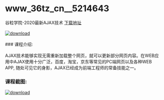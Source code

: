 # www_36tz_cn__5214643
谷粒学院-2020最新AJAX技术
[下载地址](http://www.36tz.cn/article/5214643 "下载地址")
<br/></br>[![download](http://36tz.cn/muke_img/2020_07_1-93.png "下载地址")](http://www.36tz.cn/article/5214643 "下载地址")
<br/></br>### 课程介绍:<br/></br>AJAX技术能够实现无需重新加载整个网页，就可以更新部分网页内容。在WEB应用中AJAX使用十分广泛，百度，淘宝，京东等常见的PC端网页以及各种WEB APP, 随处可见它的身影，AJAX已经成为前端工程师的常备技能之一。

### 课程截图:
[![download](http://36tz.cn/muke_img/2020_07_2-94.png "下载地址")](http://www.36tz.cn/article/5214643 "下载地址")
